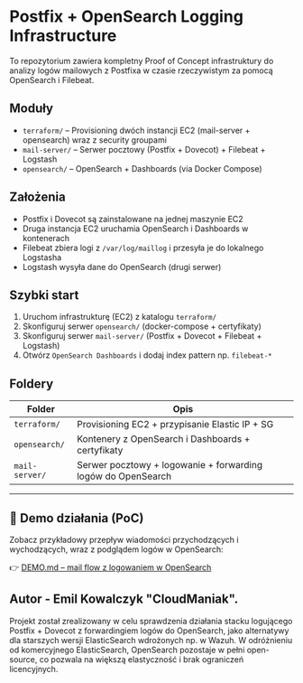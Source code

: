 # Postfix + OpenSearch Logging Infrastructure

To repozytorium zawiera kompletny Proof of Concept infrastruktury do analizy logów mailowych z Postfixa w czasie rzeczywistym za pomocą OpenSearch i Filebeat.

## Moduły

- `terraform/` – Provisioning dwóch instancji EC2 (mail-server + opensearch) wraz z security groupami
- `mail-server/` – Serwer pocztowy (Postfix + Dovecot) + Filebeat + Logstash
- `opensearch/` – OpenSearch + Dashboards (via Docker Compose)

## Założenia

- Postfix i Dovecot są zainstalowane na jednej maszynie EC2
- Druga instancja EC2 uruchamia OpenSearch i Dashboards w kontenerach
- Filebeat zbiera logi z `/var/log/maillog` i przesyła je do lokalnego Logstasha
- Logstash wysyła dane do OpenSearch (drugi serwer)

## Szybki start

1. Uruchom infrastrukturę (EC2) z katalogu `terraform/`
2. Skonfiguruj serwer `opensearch/` (docker-compose + certyfikaty)
3. Skonfiguruj serwer `mail-server/` (Postfix + Dovecot + Filebeat + Logstash)
4. Otwórz `OpenSearch Dashboards` i dodaj index pattern np. `filebeat-*`

## Foldery

| Folder         | Opis                                                                 |
|----------------|----------------------------------------------------------------------|
| `terraform/`   | Provisioning EC2 + przypisanie Elastic IP + SG                        |
| `opensearch/`  | Kontenery z OpenSearch i Dashboards + certyfikaty                    |
| `mail-server/` | Serwer pocztowy + logowanie + forwarding logów do OpenSearch         |


---

## 📸 Demo działania (PoC)

Zobacz przykładowy przepływ wiadomości przychodzących i wychodzących, wraz z podglądem logów w OpenSearch:

👉 [DEMO.md – mail flow z logowaniem w OpenSearch](DEMO.md)

## Autor -  Emil Kowalczyk "CloudManiak".
Projekt został zrealizowany w celu sprawdzenia działania stacku logującego Postfix + Dovecot z forwardingiem logów do OpenSearch, jako alternatywy dla starszych wersji ElasticSearch wdrożonych np. w Wazuh. W odróżnieniu od komercyjnego ElasticSearch, OpenSearch pozostaje w pełni open-source, co pozwala na większą elastyczność i brak ograniczeń licencyjnych.
